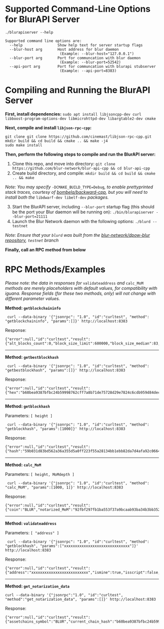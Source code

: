 # Supported Command-Line Options for BlurAPI Server

```
./blurapiserver --help

Supported command line options are:
  --help                Show help text for server startup flags
  --blur-host arg       Host address for blur daemon 
                         (Example: --blur-host="127.0.0.1")
  --blur-port arg       Port for communcation with blur daemon 
                         (Example: --blur-port=52542)
  --api-port arg        Port for communcation with blurapi stubserver 
                         (Example: --api-port=8383)
```

# Compiling and Running the BlurAPI Server

**First, install dependencies:** `sudo apt install libjsoncpp-dev curl libboost-program-options-dev libmicrohttpd-dev libargtable2-dev cmake`

**Next, compile and install `libjson-rpc-cpp`:**

```
git clone git clone https://github.com/cinemast/libjson-rpc-cpp.git
mkdir build && cd build && cmake .. && make -j4
sudo make install
```

**Then, perform the following steps to compile and run the BlurAPI server:**

1. Clone this repo, and move into directory: `git clone https://github.com/blur-network/blur-api-cpp && cd blur-api-cpp`
2. Create build directory, and compile: `mkdir build && cd build && cmake .. && make`


*Note: You may specify* `-DCMAKE_BUILD_TYPE=Debug`*, to enable prettyprinted stack traces, courtesy of <a href="https://github.com/bombela/backward-cpp">bombela/backward-cpp</a>, but you will need to install both the* `libdwarf-dev libelf-dev` *packages.*


3. Start the BlurAPI server, including `--blur-port` startup flag (this should be the port your Blur daemon will be running on): `./bin/blurapiserver --blur-port=21111`
4. Launch the Blur Network daemon with the following options: `./blurd --testnet`


*Note: Ensure that your `blurd` was built from the <a href="https://github.com/blur-network/dpow-blur">blur-network/dpow-blur repository</a>, `testnet` branch*


**Finally, call an RPC method from below**

# RPC Methods/Examples

*Please note: the data in responses for* `validateaddress` *and* `calc_MoM` *methods are merely placeholders with default values, for compatibility with iguana. Response fields (for these two methods, only) will not change with different parameter values.*

**Method: `getblockchaininfo`**

```
 curl --data-binary '{"jsonrpc": "1.0", "id":"curltest", "method": "getblockchaininfo", "params":[]}' http://localhost:8383
```

Response:

```
{"error":null,"id":"curltest","result":{"alt_blocks_count":0,"block_size_limit":600000,"block_size_median":83,"bootstrap_daemon_address":"","cumulative_difficulty":50279071,"difficulty":29,"free_space":56456196096,"grey_peerlist_size":0,"height":3076,"height_without_bootstrap":3076,"incoming_connections_count":0,"mainnet":false,"notarization_count":7,"notarized":2939,"notarized_MoM":"92fbf297fb1ba553f37a9bcaab93ba34b3bb352ae99a190852804a21a7e4a343","notarizedhash":"0873d25c15a0ec2e08af077113a939a07ee8d87caea3c13680d3ef18fcd0ba06","notarizedtxid":"a85701183ace0baa3334c327ee3e871422615fa4f65e35df889ff4ad3aea4e13","offline":false,"outgoing_connections_count":8,"prevMoMheight":2918,"rpc_connections_count":1,"stagenet":false,"start_time":1595282181,"status":"OK","target":60,"target_height":0,"testnet":true,"top_block_hash":"b60bea9387bfbc24b59998762cff7a8b71de75728d29e7824c6cdb959d84decb","tx_count":32,"tx_pool_size":0,"untrusted":false,"version":"0.1.9.8.1","was_bootstrap_ever_used":false,"white_peerlist_size":7}}
```


---


**Method: `getbestblockhash`**

```
 curl --data-binary '{"jsonrpc": "1.0", "id":"curltest", "method": "getbestblockhash", "params":[]}' http://localhost:8383
```

Response:

```
{"error":null,"id":"curltest","result":{"hex":"b60bea9387bfbc24b59998762cff7a8b71de75728d29e7824c6cdb959d84decb","status":"OK"}}
```


---


**Method: `getblockhash`**

Parameters: `[ height ]`

```
 curl --data-binary '{"jsonrpc": "1.0", "id":"curltest", "method": "getblockhash", "params":[1000]}' http://localhost:8383
```

Response:

```
{"error":null,"id":"curltest","result":{"hash":"59b031d83bd562a36a355d5a0ff223f55a28134bb1ebb82da7d4afa92c06644c","status":"OK"}}
```


---


**Method: `calc_MoM`**

Parameters: `[ height, MoMdepth ]`

```
 curl --data-binary '{"jsonrpc": "1.0", "id":"curltest", "method": "calc_MoM", "params":[1000, 1]}' http://localhost:8383
```

Response:

```
{"error":null,"id":"curltest","result":{"coin":"BLUR","notarized_MoM":"92fbf297fb1ba553f37a9bcaab93ba34b3bb352ae99a190852804a21a7e4a343","notarized_MoMdepth":1,"notarized_height":1000,"status":"OK"}}
```


---


**Method: `validateaddress`**

Parameters: `[ "address" ]`

```
 curl --data-binary '{"jsonrpc": "1.0", "id":"curltest", "method": "getblockhash", "params":["xxxxxxxxxxxxxxxxxxxxxxxxxxxxxx"]}' http://localhost:8383
```

Response:

```
{"error":null,"id":"curltest","result":{"address":"xxxxxxxxxxxxxxxxxxxxxxxxxx","ismine":true,"isscript":false,"isvalid":true,"iswatchonly":false,"scriptPubKey":"76a9140ba28b34ebd21d0b18e8753e71c2663c171bec9888ac","segid":4,"status":"OK"}}
```

---

**Method: `get_notarization_data`**

```
curl --data-binary '{"jsonrpc":"1.0", "id":"curltest", "method":"get_notarization_data", "params":[]}' http://localhost:8383
```

Response:

```
{"error":null,"id":"curltest","result":{"assetchains_symbol":"BLUR","current_chain_hash":"b60bea9387bfbc24b59998762cff7a8b71de75728d29e7824c6cdb959d84decb","current_chain_height":3075,"current_chain_pow":"e93cd8caa74d386768672c33612f757ec8a798e782a67892b6d46f68dbc36604","embedded_btc_hash":"313031a1ed2dbe12a20706dff48d3dffb0e39d15e3e4ff936d01f091fb3b8556","notarizations_completed":7,"notarizations_merkle":"92fbf297fb1ba553f37a9bcaab93ba34b3bb352ae99a190852804a21a7e4a343","notarized_hash":"0873d25c15a0ec2e08af077113a939a07ee8d87caea3c13680d3ef18fcd0ba06","notarized_height":2939,"notarized_txid":"a85701183ace0baa3334c327ee3e871422615fa4f65e35df889ff4ad3aea4e13"}}
```
